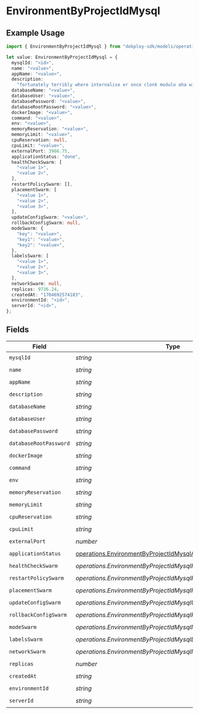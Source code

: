 # EnvironmentByProjectIdMysql

## Example Usage

```typescript
import { EnvironmentByProjectIdMysql } from "dokploy-sdk/models/operations";

let value: EnvironmentByProjectIdMysql = {
  mysqlId: "<id>",
  name: "<value>",
  appName: "<value>",
  description:
    "fortunately terribly where internalise er once clonk modulo aha wilderness",
  databaseName: "<value>",
  databaseUser: "<value>",
  databasePassword: "<value>",
  databaseRootPassword: "<value>",
  dockerImage: "<value>",
  command: "<value>",
  env: "<value>",
  memoryReservation: "<value>",
  memoryLimit: "<value>",
  cpuReservation: null,
  cpuLimit: "<value>",
  externalPort: 3966.75,
  applicationStatus: "done",
  healthCheckSwarm: [
    "<value 1>",
    "<value 2>",
  ],
  restartPolicySwarm: [],
  placementSwarm: [
    "<value 1>",
    "<value 2>",
    "<value 3>",
  ],
  updateConfigSwarm: "<value>",
  rollbackConfigSwarm: null,
  modeSwarm: {
    "key": "<value>",
    "key1": "<value>",
    "key2": "<value>",
  },
  labelsSwarm: [
    "<value 1>",
    "<value 2>",
    "<value 3>",
  ],
  networkSwarm: null,
  replicas: 9736.24,
  createdAt: "1704692574183",
  environmentId: "<id>",
  serverId: "<id>",
};
```

## Fields

| Field                                                                                                                              | Type                                                                                                                               | Required                                                                                                                           | Description                                                                                                                        |
| ---------------------------------------------------------------------------------------------------------------------------------- | ---------------------------------------------------------------------------------------------------------------------------------- | ---------------------------------------------------------------------------------------------------------------------------------- | ---------------------------------------------------------------------------------------------------------------------------------- |
| `mysqlId`                                                                                                                          | *string*                                                                                                                           | :heavy_check_mark:                                                                                                                 | N/A                                                                                                                                |
| `name`                                                                                                                             | *string*                                                                                                                           | :heavy_check_mark:                                                                                                                 | N/A                                                                                                                                |
| `appName`                                                                                                                          | *string*                                                                                                                           | :heavy_check_mark:                                                                                                                 | N/A                                                                                                                                |
| `description`                                                                                                                      | *string*                                                                                                                           | :heavy_check_mark:                                                                                                                 | N/A                                                                                                                                |
| `databaseName`                                                                                                                     | *string*                                                                                                                           | :heavy_check_mark:                                                                                                                 | N/A                                                                                                                                |
| `databaseUser`                                                                                                                     | *string*                                                                                                                           | :heavy_check_mark:                                                                                                                 | N/A                                                                                                                                |
| `databasePassword`                                                                                                                 | *string*                                                                                                                           | :heavy_check_mark:                                                                                                                 | N/A                                                                                                                                |
| `databaseRootPassword`                                                                                                             | *string*                                                                                                                           | :heavy_check_mark:                                                                                                                 | N/A                                                                                                                                |
| `dockerImage`                                                                                                                      | *string*                                                                                                                           | :heavy_check_mark:                                                                                                                 | N/A                                                                                                                                |
| `command`                                                                                                                          | *string*                                                                                                                           | :heavy_check_mark:                                                                                                                 | N/A                                                                                                                                |
| `env`                                                                                                                              | *string*                                                                                                                           | :heavy_check_mark:                                                                                                                 | N/A                                                                                                                                |
| `memoryReservation`                                                                                                                | *string*                                                                                                                           | :heavy_check_mark:                                                                                                                 | N/A                                                                                                                                |
| `memoryLimit`                                                                                                                      | *string*                                                                                                                           | :heavy_check_mark:                                                                                                                 | N/A                                                                                                                                |
| `cpuReservation`                                                                                                                   | *string*                                                                                                                           | :heavy_check_mark:                                                                                                                 | N/A                                                                                                                                |
| `cpuLimit`                                                                                                                         | *string*                                                                                                                           | :heavy_check_mark:                                                                                                                 | N/A                                                                                                                                |
| `externalPort`                                                                                                                     | *number*                                                                                                                           | :heavy_check_mark:                                                                                                                 | N/A                                                                                                                                |
| `applicationStatus`                                                                                                                | [operations.EnvironmentByProjectIdMysqlApplicationStatus](../../models/operations/environmentbyprojectidmysqlapplicationstatus.md) | :heavy_check_mark:                                                                                                                 | N/A                                                                                                                                |
| `healthCheckSwarm`                                                                                                                 | *operations.EnvironmentByProjectIdMysqlHealthCheckSwarmUnion*                                                                      | :heavy_check_mark:                                                                                                                 | N/A                                                                                                                                |
| `restartPolicySwarm`                                                                                                               | *operations.EnvironmentByProjectIdMysqlRestartPolicySwarmUnion*                                                                    | :heavy_check_mark:                                                                                                                 | N/A                                                                                                                                |
| `placementSwarm`                                                                                                                   | *operations.EnvironmentByProjectIdMysqlPlacementSwarmUnion*                                                                        | :heavy_check_mark:                                                                                                                 | N/A                                                                                                                                |
| `updateConfigSwarm`                                                                                                                | *operations.EnvironmentByProjectIdMysqlUpdateConfigSwarmUnion*                                                                     | :heavy_check_mark:                                                                                                                 | N/A                                                                                                                                |
| `rollbackConfigSwarm`                                                                                                              | *operations.EnvironmentByProjectIdMysqlRollbackConfigSwarmUnion*                                                                   | :heavy_check_mark:                                                                                                                 | N/A                                                                                                                                |
| `modeSwarm`                                                                                                                        | *operations.EnvironmentByProjectIdMysqlModeSwarmUnion*                                                                             | :heavy_check_mark:                                                                                                                 | N/A                                                                                                                                |
| `labelsSwarm`                                                                                                                      | *operations.EnvironmentByProjectIdMysqlLabelsSwarmUnion*                                                                           | :heavy_check_mark:                                                                                                                 | N/A                                                                                                                                |
| `networkSwarm`                                                                                                                     | *operations.EnvironmentByProjectIdMysqlNetworkSwarmUnion*                                                                          | :heavy_check_mark:                                                                                                                 | N/A                                                                                                                                |
| `replicas`                                                                                                                         | *number*                                                                                                                           | :heavy_check_mark:                                                                                                                 | N/A                                                                                                                                |
| `createdAt`                                                                                                                        | *string*                                                                                                                           | :heavy_check_mark:                                                                                                                 | N/A                                                                                                                                |
| `environmentId`                                                                                                                    | *string*                                                                                                                           | :heavy_check_mark:                                                                                                                 | N/A                                                                                                                                |
| `serverId`                                                                                                                         | *string*                                                                                                                           | :heavy_check_mark:                                                                                                                 | N/A                                                                                                                                |